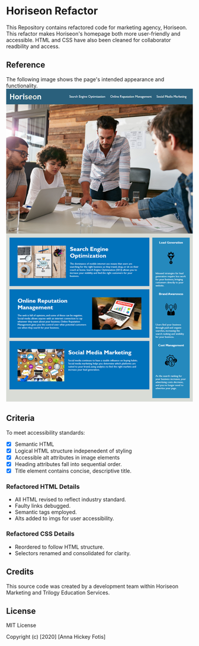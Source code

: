 # Horiseon Refactor
This Repository contains refactored code for marketing agency, Horiseon. This refactor makes Horiseon's homepage both more user-friendly and accessible. HTML and CSS have also been cleaned for collaborator readbility and access.

## Reference
The following image shows the page's intended appearance and functionality.
![Alt Text](Reference/01-html-css-git-homework-demo.png)

## Criteria
To meet accessibility standards:
- [x] Semantic HTML
- [x] Logical HTML structure indepenedent of styling
- [x] Accessible alt attributes in image elements
- [x] Heading attributes fall into sequential order.
- [x] Title element contains concise, descriptive title.

### Refactored HTML Details
  - All HTML revised to reflect industry standard.
  - Faulty links debugged.
  - Semantic tags employed.
  - Alts added to imgs for user accessibility.
  
### Refactored CSS Details
  - Reordered to follow HTML structure.
  - Selectors renamed and consolidated for clarity.

## Credits
This source code was created by a development team within Horiseon Marketing and Trilogy Education Services.

## License
MIT License

Copyright (c) [2020] [Anna Hickey Fotis]
